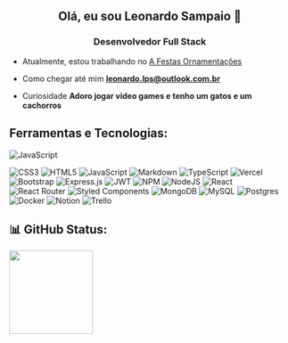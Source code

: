 <h2 align="center">Olá, eu sou Leonardo Sampaio 👋 </h2>
<h3 align="center">Desenvolvedor Full Stack</h3>

-  Atualmente, estou trabalhando no [A Festas Ornamentações](https://github.com/AFestas)

-  Como chegar até mim **leonardo.lps@outlook.com.br**

-  Curiosidade **Adoro jogar video games e tenho um gatos e um cachorros**

  
## Ferramentas e Tecnologias:

![JavaScript](https://img.shields.io/badge/JavaScript-F7DF1E?style=for-the-badge&logo=javascript&logoColor=black)

![CSS3](https://img.shields.io/badge/css3-F7DF1E?style=for-the-badge=css3&logoColor=black) 
![HTML5](https://img.shields.io/badge/html5-%23E34F26.svg?style=flat&logo=html5&logoColor=white) 
![JavaScript](https://img.shields.io/badge/javascript-%23323330.svg?style=flat&logo=javascript&logoColor=%23F7DF1E) 
![Markdown](https://img.shields.io/badge/markdown-%23000000.svg?style=flat&logo=markdown&logoColor=white) 
![TypeScript](https://img.shields.io/badge/typescript-%23007ACC.svg?style=flat&logo=typescript&logoColor=white) 
![Vercel](https://img.shields.io/badge/vercel-%23000000.svg?style=flat&logo=vercel&logoColor=white) 
![Bootstrap](https://img.shields.io/badge/bootstrap-%23563D7C.svg?style=flat&logo=bootstrap&logoColor=white)
![Express.js](https://img.shields.io/badge/express.js-%23404d59.svg?style=flat&logo=express&logoColor=%2361DAFB) 
![JWT](https://img.shields.io/badge/JWT-black?style=flat&logo=JSON%20web%20tokens) 
![NPM](https://img.shields.io/badge/NPM-%23000000.svg?style=flat&logo=npm&logoColor=white) 
![NodeJS](https://img.shields.io/badge/node.js-6DA55F?style=flat&logo=node.js&logoColor=white) 
![React](https://img.shields.io/badge/react-%2320232a.svg?style=flat&logo=react&logoColor=%2361DAFB) 
![React Router](https://img.shields.io/badge/React_Router-CA4245?style=flat&logo=react-router&logoColor=white) 
![Styled Components](https://img.shields.io/badge/styled--components-DB7093?style=flat&logo=styled-components&logoColor=white) 
![MongoDB](https://img.shields.io/badge/MongoDB-%234ea94b.svg?style=flat&logo=mongodb&logoColor=white) 
![MySQL](https://img.shields.io/badge/mysql-%2300f.svg?style=flat&logo=mysql&logoColor=white) 
![Postgres](https://img.shields.io/badge/postgres-%23316192.svg?style=flat&logo=postgresql&logoColor=white)
![Docker](https://img.shields.io/badge/docker-%230db7ed.svg?style=flat&logo=docker&logoColor=white) 
![Notion](https://img.shields.io/badge/Notion-%23000000.svg?style=flat&logo=notion&logoColor=white) 
![Trello](https://img.shields.io/badge/Trello-%23026AA7.svg?style=flat&logo=Trello&logoColor=white)

<!--
//![Python](https://img.shields.io/badge/python-3670A0?style=flat&logo=python&logoColor=ffdd54) 
//![Java](https://img.shields.io/badge/java-%23ED8B00.svg?style=flat&logo=java&logoColor=white) 
//![Netlify](https://img.shields.io/badge/netlify-%23000000.svg?style=flat&logo=netlify&logoColor=#00C7B7) 
//![Heroku](https://img.shields.io/badge/heroku-%23430098.svg?style=flat&logo=heroku&logoColor=white) 
//![Angular](https://img.shields.io/badge/angular-%23DD0031.svg?style=flat&logo=angular&logoColor=white) 
//![Flask](https://img.shields.io/badge/flask-%23000.svg?style=flat&logo=flask&logoColor=white) 
//![Insomnia](https://img.shields.io/badge/Insomnia-black?style=flat&logo=insomnia&logoColor=5849BE) 
//![NestJS](https://img.shields.io/badge/nestjs-%23E0234E.svg?style=flat&logo=nestjs&logoColor=white) 
//![SASS](https://img.shields.io/badge/SASS-hotpink.svg?style=flat&logo=SASS&logoColor=white) 
//![Spring](https://img.shields.io/badge/spring-%236DB33F.svg?style=flat&logo=spring&logoColor=white) 
//![Apache](https://img.shields.io/badge/apache-%23D42029.svg?style=flat&logo=apache&logoColor=white) 
//![MicrosoftSQLServer](https://img.shields.io/badge/Microsoft%20SQL%20Sever-CC2927?style=flat&logo=microsoft%20sql%20server&logoColor=white) 
//![SQLite](https://img.shields.io/badge/sqlite-%2307405e.svg?style=flat&logo=sqlite&logoColor=white) 
//![Figma](https://img.shields.io/badge/figma-%23F24E1E.svg?style=flat&logo=figma&logoColor=white) 
//![Pandas](https://img.shields.io/badge/pandas-%23150458.svg?style=flat&logo=pandas&logoColor=white) 
//![ESLint](https://img.shields.io/badge/ESLint-4B3263?style=flat&logo=eslint&logoColor=white) 
//![Postman](https://img.shields.io/badge/Postman-FF6C37?style=flat&logo=postman&logoColor=white) 
//![Swagger](https://img.shields.io/badge/-Swagger-%23Clojure?style=flat&logo=swagger&logoColor=white) 
-->

## 📊 GitHub Status:
<img height="150em" src="https://github-readme-stats.vercel.app/api/top-langs/?username=leopsam&layout=compact&langs_count=7&theme=github_dark"/>

